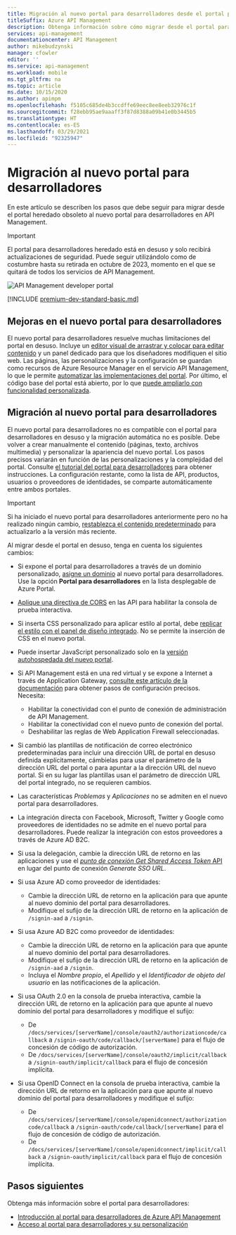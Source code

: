 ```yaml
---
title: Migración al nuevo portal para desarrolladores desde el portal para desarrolladores heredado
titleSuffix: Azure API Management
description: Obtenga información sobre cómo migrar desde el portal para desarrolladores heredado al nuevo portal para desarrolladores en API Management.
services: api-management
documentationcenter: API Management
author: mikebudzynski
manager: cfowler
editor: ''
ms.service: api-management
ms.workload: mobile
ms.tgt_pltfrm: na
ms.topic: article
ms.date: 10/15/2020
ms.author: apimpm
ms.openlocfilehash: f5105c685de4b3ccdffe69eec8ee8eeb32976c1f
ms.sourcegitcommit: f28ebb95ae9aaaff3f87d8388a09b41e0b3445b5
ms.translationtype: HT
ms.contentlocale: es-ES
ms.lasthandoff: 03/29/2021
ms.locfileid: "92325947"
---
```

# <a name="migrate-to-the-new-developer-portal"></a>Migración al nuevo portal para desarrolladores

En este artículo se describen los pasos que debe seguir para migrar desde el portal heredado obsoleto al nuevo portal para desarrolladores en API Management.

> [!IMPORTANT]
> El portal para desarrolladores heredado está en desuso y solo recibirá actualizaciones de seguridad. Puede seguir utilizándolo como de costumbre hasta su retirada en octubre de 2023, momento en el que se quitará de todos los servicios de API Management.

![API Management developer portal](media/api-management-howto-developer-portal/cover.png)

[!INCLUDE [premium-dev-standard-basic.md](../../includes/api-management-availability-premium-dev-standard-basic.md)]

## <a name="improvements-in-new-developer-portal"></a>Mejoras en el nuevo portal para desarrolladores

El nuevo portal para desarrolladores resuelve muchas limitaciones del portal en desuso. Incluye un [editor visual de arrastrar y colocar para editar contenido](api-management-howto-developer-portal-customize.md) y un panel dedicado para que los diseñadores modifiquen el sitio web. Las páginas, las personalizaciones y la configuración se guardan como recursos de Azure Resource Manager en el servicio API Management, lo que le permite [automatizar las implementaciones del portal](api-management-howto-developer-portal.md#automate). Por último, el código base del portal está abierto, por lo que [puede ampliarlo con funcionalidad personalizada](api-management-howto-developer-portal.md#managed-vs-self-hosted).

## <a name="how-to-migrate-to-new-developer-portal"></a>Migración al nuevo portal para desarrolladores

El nuevo portal para desarrolladores no es compatible con el portal para desarrolladores en desuso y la migración automática no es posible. Debe volver a crear manualmente el contenido (páginas, texto, archivos multimedia) y personalizar la apariencia del nuevo portal. Los pasos precisos variarán en función de las personalizaciones y la complejidad del portal. Consulte [el tutorial del portal para desarrolladores](api-management-howto-developer-portal-customize.md) para obtener instrucciones. La configuración restante, como la lista de API, productos, usuarios o proveedores de identidades, se comparte automáticamente entre ambos portales.

> [!IMPORTANT]
> Si ha iniciado el nuevo portal para desarrolladores anteriormente pero no ha realizado ningún cambio, [restablezca el contenido predeterminado](api-management-howto-developer-portal.md#preview-to-ga) para actualizarlo a la versión más reciente.

Al migrar desde el portal en desuso, tenga en cuenta los siguientes cambios:

- Si expone el portal para desarrolladores a través de un dominio personalizado, [asigne un dominio](configure-custom-domain.md) al nuevo portal para desarrolladores. Use la opción **Portal para desarrolladores** en la lista desplegable de Azure Portal.
- [Aplique una directiva de CORS](api-management-howto-developer-portal.md#cors) en las API para habilitar la consola de prueba interactiva.
- Si inserta CSS personalizado para aplicar estilo al portal, debe [replicar el estilo con el panel de diseño integrado](api-management-howto-developer-portal-customize.md). No se permite la inserción de CSS en el nuevo portal.
- Puede insertar JavaScript personalizado solo en la [versión autohospedada del nuevo portal](api-management-howto-developer-portal.md#managed-vs-self-hosted).
- Si API Management está en una red virtual y se expone a Internet a través de Application Gateway, [consulte este artículo de la documentación](api-management-howto-integrate-internal-vnet-appgateway.md) para obtener pasos de configuración precisos. Necesita:

    - Habilitar la conectividad con el punto de conexión de administración de API Management.
    - Habilitar la conectividad con el nuevo punto de conexión del portal.
    - Deshabilitar las reglas de Web Application Firewall seleccionadas.

- Si cambió las plantillas de notificación de correo electrónico predeterminadas para incluir una dirección URL de portal en desuso definida explícitamente, cámbielas para usar el parámetro de la dirección URL del portal o para apuntar a la dirección URL del nuevo portal. Si en su lugar las plantillas usan el parámetro de dirección URL del portal integrado, no se requieren cambios.
- Las características *Problemas* y *Aplicaciones* no se admiten en el nuevo portal para desarrolladores.
- La integración directa con Facebook, Microsoft, Twitter y Google como proveedores de identidades no se admite en el nuevo portal para desarrolladores. Puede realizar la integración con estos proveedores a través de Azure AD B2C.
- Si usa la delegación, cambie la dirección URL de retorno en las aplicaciones y use el [*punto de conexión Get Shared Access Token* API](/rest/api/apimanagement/2019-12-01/user/getsharedaccesstoken) en lugar del punto de conexión *Generate SSO URL*.
- Si usa Azure AD como proveedor de identidades:

    - Cambie la dirección URL de retorno en la aplicación para que apunte al nuevo dominio del portal para desarrolladores.
    - Modifique el sufijo de la dirección URL de retorno en la aplicación de `/signin-aad` a `/signin`.

- Si usa Azure AD B2C como proveedor de identidades:

    - Cambie la dirección URL de retorno en la aplicación para que apunte al nuevo dominio del portal para desarrolladores.
    - Modifique el sufijo de la dirección URL de retorno en la aplicación de `/signin-aad` a `/signin`.
    - Incluya el *Nombre propio*, el *Apellido* y el *Identificador de objeto del usuario* en las notificaciones de la aplicación.

- Si usa OAuth 2.0 en la consola de prueba interactiva, cambie la dirección URL de retorno en la aplicación para que apunte al nuevo dominio del portal para desarrolladores y modifique el sufijo:

    - De `/docs/services/[serverName]/console/oauth2/authorizationcode/callback` a `/signin-oauth/code/callback/[serverName]` para el flujo de concesión de código de autorización.
    - De `/docs/services/[serverName]/console/oauth2/implicit/callback` a `/signin-oauth/implicit/callback` para el flujo de concesión implícita.
- Si usa OpenID Connect en la consola de prueba interactiva, cambie la dirección URL de retorno en la aplicación para que apunte al nuevo dominio del portal para desarrolladores y modifique el sufijo:

    - De `/docs/services/[serverName]/console/openidconnect/authorizationcode/callback` a `/signin-oauth/code/callback/[serverName]` para el flujo de concesión de código de autorización.
    - De `/docs/services/[serverName]/console/openidconnect/implicit/callback` a `/signin-oauth/implicit/callback` para el flujo de concesión implícita.

## <a name="next-steps"></a>Pasos siguientes

Obtenga más información sobre el portal para desarrolladores:

- [Introducción al portal para desarrolladores de Azure API Management](api-management-howto-developer-portal.md)
- [Acceso al portal para desarrolladores y su personalización](api-management-howto-developer-portal-customize.md)